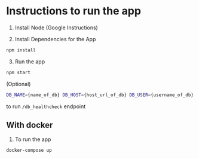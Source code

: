 # Instructions to run the app
1. Install Node (Google Instructions)

2. Install Dependencies for the App
```sh
npm install
```

3. Run the app
```sh
npm start
```

(Optional)
```sh
DB_NAME={name_of_db} DB_HOST={host_url_of_db} DB_USER={username_of_db} DB_PASS={password_of_db} npm start
```
to run `/db_healthcheck` endpoint

## With docker
1. To run the app
```sh
docker-compose up
```